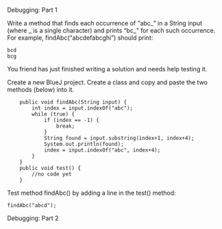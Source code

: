 Debugging: Part 1

Write a method that finds each occurrence of “abc_” in a String input (where _ is a single character) and prints “bc_” for each such occurrence. For example, findAbc(“abcdefabcghi”) should print:

    bcd
    bcg

You friend has just finished writing a solution and needs help testing it. 

Create a new BlueJ project. Create a class and copy and paste the two methods (below) into it.

        public void findAbc(String input) {
            int index = input.indexOf("abc");
            while (true) {
                if (index == -1) {
                    break;
                }
                String found = input.substring(index+1, index+4);
                System.out.println(found);
                index = input.indexOf("abc", index+4);
            }
        }
        public void test() {
            //no code yet
        }


Test method findAbc() by adding a line in the test() method:

    findAbc("abcd");



Debugging: Part 2